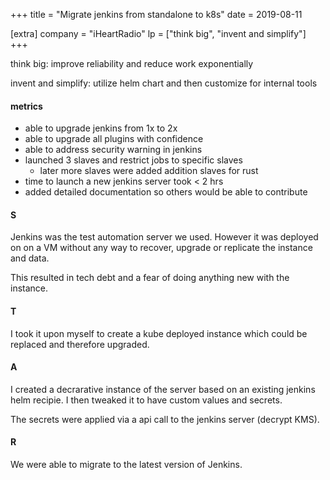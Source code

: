 +++
title = "Migrate jenkins from standalone to k8s"
date = 2019-08-11

[extra]
company = "iHeartRadio"
lp = ["think big", "invent and simplify"]
+++

think big: improve reliability and reduce work exponentially

invent and simplify: utilize helm chart and then customize for internal tools

#### metrics
- able to upgrade jenkins from 1x to 2x
- able to upgrade all plugins with confidence
- able to address security warning in jenkins
- launched 3 slaves and restrict jobs to specific slaves
  - later more slaves were added addition slaves for rust
- time to launch a new jenkins server took < 2 hrs
- added detailed documentation so others would be able to contribute

#### S
Jenkins was the test automation server we used. However it was deployed on
on a VM without any way to recover, upgrade or replicate the instance and data.

This resulted in tech debt and a fear of doing anything new with the instance.

#### T
I took it upon myself to create a kube deployed instance which could be
replaced and therefore upgraded.

#### A
I created a decrarative instance of the server based on an existing jenkins helm
recipie. I then tweaked it to have custom values and secrets.

The secrets were applied via a api call to the jenkins server (decrypt KMS).

#### R
We were able to migrate to the latest version of Jenkins.


